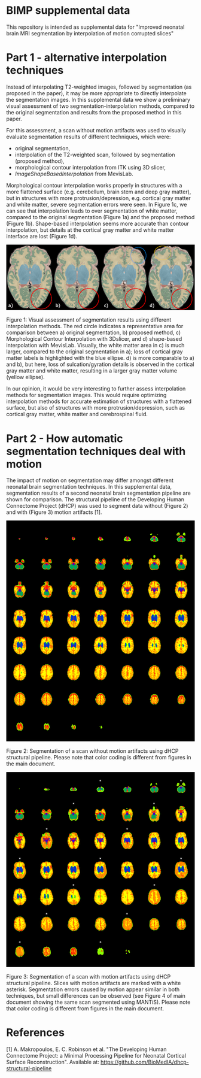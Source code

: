# BIMP supplemental data

This repository is intended as supplemental data for "Improved neonatal brain MRI segmentation by interpolation of motion corrupted slices"

# Part 1 - alternative interpolation techniques
Instead of interpolating T2-weighted images, followed by segmentation (as proposed in the paper), it may be more appropriate to directly interpolate the segmentation images. In this supplemental data we show a preliminary visual assessment of two segmentation-interpolation methods, compared to the original segmentation and results from the proposed method in this paper. 

For this assessment, a scan without motion artifacts was used to visually evaluate segmentation results of different techniques, which were:
- original segmentation,
- interpolation of the T2-weighted scan, followed by segmentation (proposed method),
- morphological contour interpolation from ITK using 3D slicer,
- _ImageShapeBasedInterpolation_ from MevisLab.

Morphological contour interpolation works properly in structures with a more flattened surface (e.g. cerebellum, brain stem and deep gray matter), but in structures with more protrusion/depression, e.g. cortical gray matter and white matter, severe segmentation errors were seen. In Figure 1c, we can see that interpolation leads to over segmentation of white matter, compared to the original segmentation (Figure 1a) and the proposed method (Figure 1b). Shape-based interpolation seems more accurate than contour interpolation, but details at the cortical gray matter and white matter interface are lost (Figure 1d).
  
![Segmentation Interpolation](SegmentationInterpolation.PNG)

Figure 1: Visual assessment of segmentation results using different interpolation methods. The red circle indicates a representative area for comparison between a) original segmentation, b) proposed method, c) Morphological Contour Interpolation with 3Dslicer, and d) shape-based interpolation with MevisLab. Visually, the white matter area in c) is much larger, compared to the original segmentation in a); loss of cortical gray matter labels is highlighted with the blue ellipse. d) is more comparable to a) and b), but here,  loss of sulcation/gyration details is observed in the cortical gray matter and white matter, resulting in a larger gray matter volume (yellow ellipse).

In our opinion, it would be very interesting to further assess interpolation methods for segmentation images. This would require optimizing interpolation methods for accurate estimation of structures with a flattened surface, but also of structures with more protrusion/depression, such as cortical gray matter, white matter and cerebrospinal fluid.

# Part 2 - How automatic segmentation techniques deal with motion
The impact of motion on segmentation may differ amongst different neonatal brain segmentation techniques. In this supplemental data, segmentation results of a second neonatal brain segmentation pipeline are shown for comparison. The structural pipeline of the Developing Human Connectome Project (dHCP) was used to segment data without (Figure 2) and with (Figure 3) motion artifacts [1].

![dHCPpipeline_nomotion](dHCPpipeline_nomotion.png)

Figure 2: Segmentation of a scan without motion artifacts using dHCP structural pipeline. Please note that color coding is different from figures in the main document.

![dHCPpipeline_motion](dHCPpipeline_motion.png)

Figure 3: Segmentation of a scan with motion artifacts using dHCP structural pipeline. Slices with motion artifacts are marked with a white asterisk. Segmentation errors caused by motion appear similar in both techniques, but small differences can be observed (see Figure 4 of main document showing the same scan segmented using MANTiS). Please note that color coding is different from figures in the main document.

# References
[1] A. Makropoulos, E. C. Robinson et al. "The Developing Human Connectome Project: a Minimal Processing Pipeline for Neonatal Cortical Surface Reconstruction". Available at: https://github.com/BioMedIA/dhcp-structural-pipeline
